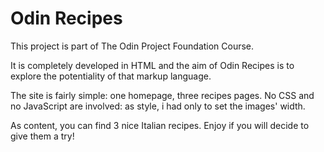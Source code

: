 # Odin Recipes

This project is part of The Odin Project Foundation Course.

It is completely developed in HTML and the aim of Odin Recipes is to explore
the potentiality of that markup language.

The site is fairly simple: one homepage, three recipes pages. No CSS and no
JavaScript are involved: as style, i had only to set the images' width.

As content, you can find 3 nice Italian recipes. Enjoy if you will decide
to give them a try!
